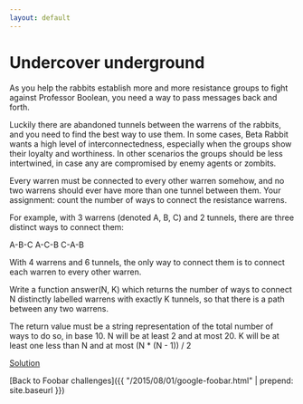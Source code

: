 ```yaml
---
layout: default
---
```

Undercover underground
======================

As you help the rabbits establish more and more resistance groups
to fight against Professor Boolean, you need a way to pass messages
back and forth.

Luckily there are abandoned tunnels between the warrens of the
rabbits, and you need to find the best way to use them. In some
cases, Beta Rabbit wants a high level of interconnectedness,
especially when the groups show their loyalty and worthiness. In
other scenarios the groups should be less intertwined, in case any
are compromised by enemy agents or zombits.

Every warren must be connected to every other warren somehow, and
no two warrens should ever have more than one tunnel between them.
Your assignment: count the number of ways to connect the resistance
warrens.

For example, with 3 warrens (denoted A, B, C) and 2 tunnels, there
are three distinct ways to connect them:

A-B-C
A-C-B
C-A-B

With 4 warrens and 6 tunnels, the only way to connect them is to
connect each warren to every other warren.

Write a function answer(N, K) which returns the number of ways to
connect N distinctly labelled warrens with exactly K tunnels, so
that there is a path between any two warrens.

The return value must be a string representation of the total
number of ways to do so, in base 10.
N will be at least 2 and at most 20.
K will be at least one less than N and at most (N * (N - 1)) / 2

[Solution](undercover_underground-solution.html)


[Back to Foobar challenges]({{ "/2015/08/01/google-foobar.html" | prepend: site.baseurl }})

